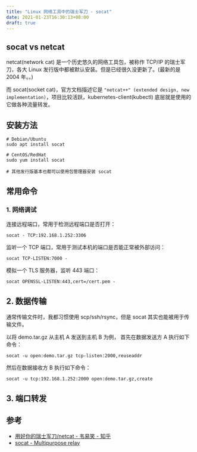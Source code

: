 ```yaml
---
title: "Linux 网络工具中的瑞士军刀 - socat"
date: 2021-01-23T16:30:13+08:00
draft: true
---
```


## socat vs netcat

netcat(network cat) 是一个历史悠久的网络工具包，被称作 TCP/IP 的瑞士军刀，各大 Linux 发行版中都被默认安装。但是已经很久没更新了。(最新的是 2004 年。。)

而 socat(socket cat)，官方文档描述它是 `"netcat++" (extended design, new implementation)`，项目比较活跃，kubernetes-client(kubectl) 底层就是使用的它做各种流量转发。

## 安装方法

```shell
# Debian/Ubuntu
sudo apt install socat

# CentOS/RedHat
sudo yum install socat

# 其他发行版基本也都可以使用包管理器安装 socat
```


## 常用命令

### 1. 网络调试

连接远程端口，常用于检测远程端口是否打开：

```shell
socat - TCP:192.168.1.252:3306
```

监听一个 TCP 端口，常用于测试本机的端口是否能正常被外部访问：

```shell
socat TCP-LISTEN:7000 -
```

模拟一个 TLS 服务器，监听 443 端口：

```shell
socat OPENSSL-LISTEN:443,cert=/cert.pem -
```

## 2. 数据传输

通常传输文件时，我都习惯使用 scp/ssh/rsync，但是 socat 其实也能被用于传输文件。

以将 demo.tar.gz 从主机 A 发送到主机 B 为例，
首先在数据发送方 A 执行如下命令：

```shell
socat -u open:demo.tar.gz tcp-listen:2000,reuseaddr
```

然后在数据接收方 B 执行如下命令：

```shell
socat -u tcp:192.168.1.252:2000 open:demo.tar.gz,create
```



## 3. 端口转发


## 参考

- [用好你的瑞士军刀/netcat - 韦易笑 - 知乎](https://zhuanlan.zhihu.com/p/83959309)
- [socat - Multipurpose relay](http://www.dest-unreach.org/socat/)
